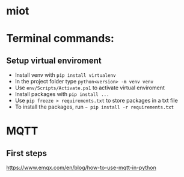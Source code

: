 # miot

# Terminal commands:

## Setup virtual enviroment

  * Install venv with `pip install virtualenv`
  * In the project folder type `python<version> -m venv venv`
  * Use `env/Scripts/Activate.ps1` to activate virtual enviroment
  * Install packages with `pip install ...`
  * Use `pip freeze > requirements.txt` to store packages in a txt file
  * To install the packages, run `~ pip install -r requirements.txt`

# MQTT

## First steps

https://www.emqx.com/en/blog/how-to-use-mqtt-in-python
